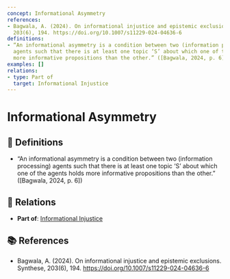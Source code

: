 ```yaml
---
concept: Informational Asymmetry
references:
- Bagwala, A. (2024). On informational injustice and epistemic exclusions. Synthese,
  203(6), 194. https://doi.org/10.1007/s11229-024-04636-6
definitions:
- “An informational asymmetry is a condition between two (information processing)
  agents such that there is at least one topic ‘S’ about which one of the agents holds
  more informative propositions than the other.” ([Bagwala, 2024, p. 6])
examples: []
relations:
- type: Part of
  target: Informational Injustice
---
```


# Informational Asymmetry

## 📖 Definitions

- “An informational asymmetry is a condition between two (information processing) agents such that there is at least one topic ‘S’ about which one of the agents holds more informative propositions than the other.” ([Bagwala, 2024, p. 6])

## 🔗 Relations

- **Part of**: [Informational Injustice](./informational-injustice.md)

## 📚 References

- Bagwala, A. (2024). On informational injustice and epistemic exclusions. Synthese, 203(6), 194. https://doi.org/10.1007/s11229-024-04636-6
